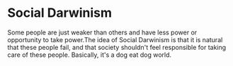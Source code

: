 # Social Darwinism

Some people are just weaker than others and have less power or opportunity to take power.The idea of Social Darwinism is that it is natural that these people fail, and that society shouldn't feel responsible for taking care of these people. Basically, it's a dog eat dog world.
